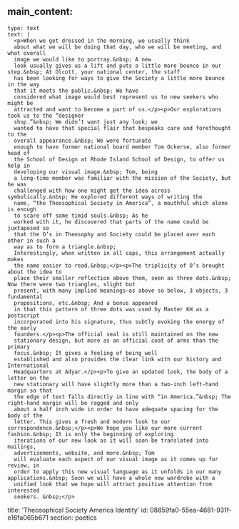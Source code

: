 main_content:
  -
    type: text
    text: |
      <p>When we get dressed in the morning, we usually think
      about what we will be doing that day, who we will be meeting, and what overall
      image we would like to portray.&nbsp; A new
      look usually gives us a lift and puts a little more bounce in our step.&nbsp; At Olcott, your national center, the staff
      has been looking for ways to give the Society a little more bounce in the way
      that it meets the public.&nbsp; We have
      considered what image would best represent us to new seekers who might be
      attracted and want to become a part of us.</p><p>Our explorations took us to the “designer
      shop.”&nbsp; We didn’t want just any look; we
      wanted to have that special flair that bespeaks care and forethought to the
      overall appearance.&nbsp; We were fortunate
      enough to have former national board member Tom Ockerse, also former head of
      the School of Design at Rhode Island School of Design, to offer us help in
      developing our visual image.&nbsp; Tom, being
      a long-time member was familiar with the mission of the Society, but he was
      challenged with how one might get the idea across symbolically.&nbsp; He explored different ways of writing the
      name, “the Theosophical Society in America”, a mouthful which alone is enough
      to scare off some timid souls.&nbsp; As he
      worked with it, he discovered that parts of the name could be juxtaposed so
      that the O’s in Theosophy and Society could be placed over each other in such a
      way as to form a triangle.&nbsp;
      Interestingly, when written in all caps, this arrangement actually makes
      the name easier to read.&nbsp;</p><p>The triplicity of O’s brought about the idea to
      place their smaller reflection above them, seen as three dots.&nbsp; Now there were two triangles, slight but
      present, with many implied meanings—as above so below, 3 objects, 3 fundamental
      propositions, etc.&nbsp; And a bonus appeared
      in that this pattern of three dots was used by Master KH as a postscript
      incorporated into his signature, thus subtly evoking the energy of the early
      founders.</p><p>The official seal is still maintained on the new
      stationary design, but more as an official coat of arms than the primary
      focus.&nbsp; It gives a feeling of being well
      established and also provides the clear link with our history and International
      Headquarters at Adyar.</p><p>To give an updated look, the body of a letter on the
      new stationary will have slightly more than a two-inch left-hand margin so that
      the edge of text falls directly in line with “in America.”&nbsp; The right-hand margin will be ragged and only
      about a half inch wide in order to have adequate spacing for the body of the
      letter. This gives a fresh and modern look to our correspondence.&nbsp;</p><p>We hope you like our more current fashion.&nbsp; It is only the beginning of exploring
      iterations of our new look as it will soon be translated into mailings,
      advertisements, website, and more.&nbsp; Tom
      will evaluate each aspect of our visual image as it comes up for review, in
      order to apply this new visual language as it unfolds in our many applications.&nbsp; Soon we will have a whole new wardrobe with a
      unified look that we hope will attract positive attention from interested
      seekers. &nbsp;</p>
title: 'Theosophical Society America Identity'
id: 08859fa0-55ea-4681-931f-e16fa065b671
section: poetics
